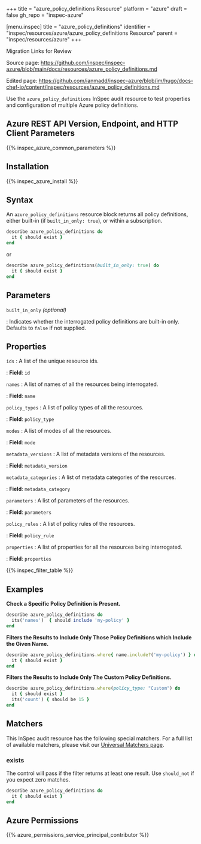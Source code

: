 +++
title = "azure_policy_definitions Resource"
platform = "azure"
draft = false
gh_repo = "inspec-azure"

[menu.inspec]
title = "azure_policy_definitions"
identifier = "inspec/resources/azure/azure_policy_definitions Resource"
parent = "inspec/resources/azure"
+++

<div class="admonition-note">
<p class="admonition-note-title">Migration Links for Review</p>
<div class="admonition-note-text">
<p>Source page: <a href="https://github.com/inspec/inspec-azure/blob/main/docs/resources/azure_policy_definitions.md">https://github.com/inspec/inspec-azure/blob/main/docs/resources/azure_policy_definitions.md</a></p>
<p>Edited page: <a href="https://github.com/ianmadd/inspec-azure/blob/im/hugo/docs-chef-io/content/inspec/resources/azure_policy_definitions.md">https://github.com/ianmadd/inspec-azure/blob/im/hugo/docs-chef-io/content/inspec/resources/azure_policy_definitions.md</a></p>
</div>
</div>


Use the `azure_policy_definitions` InSpec audit resource to test properties and configuration of multiple Azure policy definitions.

## Azure REST API Version, Endpoint, and HTTP Client Parameters

{{% inspec_azure_common_parameters %}}

## Installation

{{% inspec_azure_install %}}

## Syntax

An `azure_policy_definitions` resource block returns all policy definitions, either built-in (if `built_in_only: true`), or within a subscription.
```ruby
describe azure_policy_definitions do
  it { should exist }
end
```

or

```ruby
describe azure_policy_definitions(built_in_only: true) do
  it { should exist }
end
```

## Parameters

`built_in_only` _(optional)_

: Indicates whether the interrogated policy definitions are built-in only. Defaults to `false` if not supplied.

## Properties

`ids`
: A list of the unique resource ids.

: **Field**: `id`

`names`
: A list of names of all the resources being interrogated.

: **Field**: `name`

`policy_types`
: A list of policy types of all the resources.

: **Field**: `policy_type`

`modes`
: A list of modes of all the resources.

: **Field**: `mode`

`metadata_versions`
: A list of metadata versions of the resources.

: **Field**: `metadata_version`

`metadata_categories`
: A list of metadata categories of the resources.

: **Field**: `metadata_category`

`parameters`
: A list of parameters of the resources.

: **Field**: `parameters`

`policy_rules`
: A list of policy rules of the resources.

: **Field**: `policy_rule`

`properties`
: A list of properties for all the resources being interrogated.

: **Field**: `properties`

{{% inspec_filter_table %}}

## Examples

**Check a Specific Policy Definition is Present.**

```ruby
describe azure_policy_definitions do
  its('names')  { should include 'my-policy' }
end
```
**Filters the Results to Include Only Those Policy Definitions which Include the Given Name.**

```ruby
describe azure_policy_definitions.where{ name.include?('my-policy') } do
  it { should exist }
end
```
**Filters the Results to Include Only The Custom Policy Definitions.**

```ruby
describe azure_policy_definitions.where(policy_type: "Custom") do
  it { should exist }
  its('count') { should be 15 }
end
```    

## Matchers

This InSpec audit resource has the following special matchers. For a full list of available matchers, please visit our [Universal Matchers page](https://www.inspec.io/docs/reference/matchers/).

### exists

The control will pass if the filter returns at least one result. Use `should_not` if you expect zero matches.
```ruby
describe azure_policy_definitions do
  it { should exist }
end
```

## Azure Permissions

{{% azure_permissions_service_principal_contributor %}}
